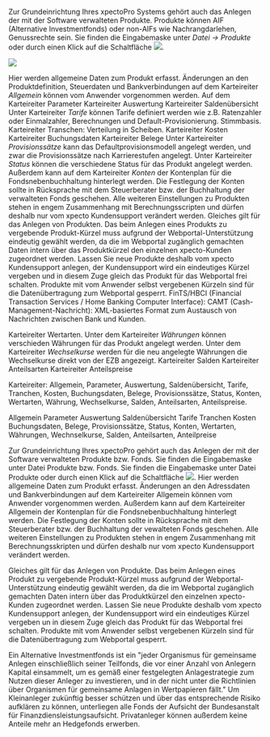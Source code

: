 Zur Grundeinrichtung Ihres xpectoPro Systems gehört auch das Anlegen der mit der Software verwalteten Produkte. 
Produkte können  AIF (Alternative Investmentfonds) oder non-AIFs wie Nachrangdarlehen, Genussrechte sein. 
Sie finden die Eingabemaske unter *Datei → Produkte* oder durch einen Klick auf die Schaltfläche ![](http://xpecto.github.io/docs/img/img_1425984359021.png).

![](http://xpecto.github.io/docs/img/img_1425985199858.png)

Hier werden allgemeine Daten zum Produkt erfasst. Änderungen an den Produktdefinition, Steuerdaten und Bankverbindungen auf dem Karteireiter *Allgemein* können vom Anwender vorgenommen werden. 
Auf dem Karteireiter Parameter
Karteireiter Auswertung
Karteireiter Saldenübersicht
Unter Karteireiter *Tarife* können Tarife definiert werden wie z.B. Ratenzahler oder Einmalzahler, Berechnungen und Default-Provisionierung. Stimmbasis.
Karteireiter Transchen: Verteilung in Scheiben.
Karteireiter Kosten
Karteireiter Buchungsdaten
Karteireiter Belege
Unter Karteireiter *Provisionssätze* kann das Defaultprovisionsmodell angelegt werden, und zwar die Provisionssätze nach Karrierestufen  angelegt.
Unter Karteireiter *Status* können die verschiedene Status für das Produkt angelegt werden.
Außerdem kann auf dem Karteireiter *Konten* der Kontenplan für die Fondsnebenbuchhaltung hinterlegt werden. Die Festlegung der Konten sollte in Rücksprache mit dem Steuerberater bzw. der Buchhaltung der verwalteten Fonds geschehen. Alle weiteren Einstellungen zu Produkten stehen in engem Zusammenhang mit Berechnungsscripten und dürfen deshalb nur vom xpecto Kundensupport verändert werden. Gleiches gilt für das Anlegen von Produkten. Das beim Anlegen eines Produkts zu vergebende Produkt-Kürzel muss aufgrund der Webportal-Unterstützung eindeutig gewählt werden, da die im Webportal zugänglich gemachten Daten intern über das Produktkürzel den einzelnen xpecto-Kunden zugeordnet werden. Lassen Sie neue Produkte deshalb vom xpecto Kundensupport anlegen, der Kundensupport wird ein eindeutiges Kürzel vergeben und in diesem Zuge gleich das Produkt für das Webportal frei schalten. Produkte mit vom Anwender selbst vergebenen Kürzeln sind für die Datenübertragung zum Webportal gesperrt. 
FinTS/HBCI (Financial Transaction Services / Home Banking Computer Interface): 
CAMT (Cash-Management-Nachricht): XML-basiertes Format zum Austausch von Nachrichten zwischen Bank und Kunden.

Karteireiter Wertarten.
Unter dem Karteireiter *Währungen* können verschieden Währungen für das Produkt angelegt werden.
Unter dem Karteireiter *Wechselkurse* werden für die neu angelegte Währungen die Wechselkurse direkt von der EZB angezeigt.
Karteireiter Salden
Karteireiter Anteilsarten
Karteireiter Anteilspreise

Karteireiter: Allgemein, Parameter, Auswertung, Saldenübersicht, Tarife, Tranchen, Kosten, Buchungsdaten, Belege, Provisionssätze, Status, Konten, Wertarten, Währung, Wechselkurse, Salden, Anteilsarten, Anteilspreise. 

Allgemein Parameter Auswertung Saldenübersicht Tarife Tranchen Kosten Buchungsdaten, Belege, Provisionssätze, Status, Konten, Wertarten, Währungen, Wechnselkurse, Salden, Anteilsarten, Anteilpreise

Zur Grundeinrichtung Ihres xpectoPro gehört auch das Anlegen der mit der Software verwalteten Produkte bzw. Fonds. Sie finden die Eingabemaske unter Datei Produkte bzw. Fonds. Sie finden die Eingabemaske unter Datei Produkte oder durch einen Klick auf die Schaltfläche ![](http://xpecto.github.io/docs/img/img_1424874256918.png).
Hier werden allgemeine Daten zum Produkt erfasst. Änderungen an den Adressdaten und Bankverbindungen auf dem Karteireiter Allgemein können vom Anwender vorgenommen werden.
Außerdem kann auf dem Karteireiter Allgemein der Kontenplan für die Fondsnebenbuchhaltung hinterlegt werden. Die Festlegung der Konten sollte in Rücksprache mit dem Steuerberater bzw. der Buchhaltung der vewalteten Fonds geschehen. Alle weiteren Einstellungen zu Produkten stehen in engem Zusammenhang mit Berechnungsskripten und dürfen deshalb nur vom xpecto Kundensupport verändert werden. 

Gleiches gilt für das Anlegen von Produkte. Das beim Anlegen eines Produkt zu vergebende Produkt-Kürzel muss aufgrund der Webportal-Unterstützung eindeutig gewählt werden, da die im Webportal zugänglich gemachten Daten intern über das Produktkürzel den einzelnen xpecto-Kunden zugeordnet werden. Lassen Sie neue Produkte deshalb vom xpecto Kundensupport anlegen, der Kundensupport wird ein eindeutiges Kürzel vergeben un in diesem Zuge gleich das Produkt für das Webportal frei schalten. Produkte mit vom Anwender selbst vergebenen Kürzeln sind für die Datenübertragung zum Webportal gesperrt.

Ein Alternative Investmentfonds ist ein "jeder Organismus für gemeinsame Anlegen einschließlich seiner Teilfonds, die vor einer Anzahl von Anlegern Kapital einsammelt, um es gemäß einer festgelegten Anlagestrategie zum Nutzen dieser Anleger zu investieren, und in der nicht unter die Richtlinien über Organismen für gemeinsame Anlagen in Wertpapieren fällt."
Um Kleinanleger zukünftig besser schützen  und über das entsprechende Risiko aufklären zu können, unterliegen alle Fonds der Aufsicht der Bundesanstalt für Finanzdiensleistungsaufsicht. Privatanleger können außerdem keine Anteile mehr an Hedgefonds erwerben.